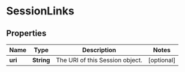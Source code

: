 
# SessionLinks

## Properties
Name | Type | Description | Notes
------------ | ------------- | ------------- | -------------
**uri** | **String** | The URI of this Session object. |  [optional]




